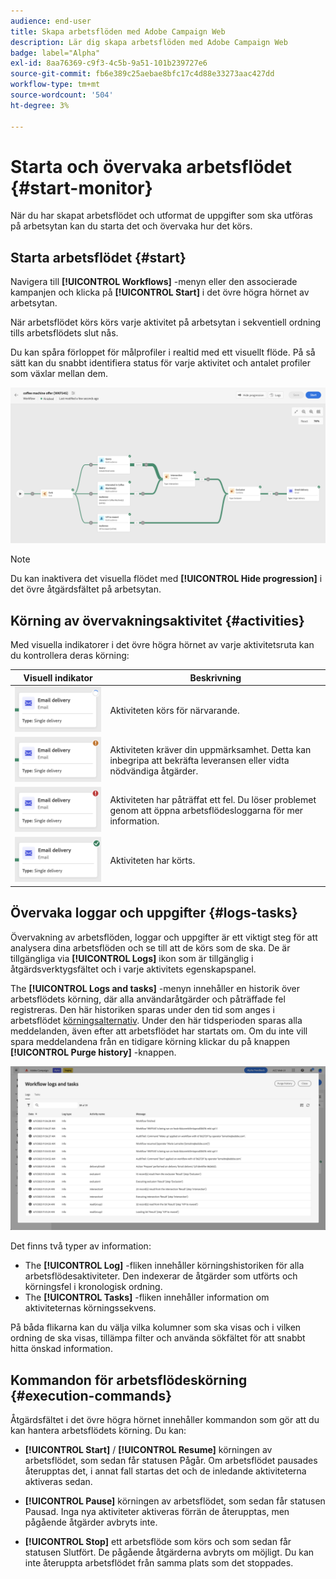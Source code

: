 ```yaml
---
audience: end-user
title: Skapa arbetsflöden med Adobe Campaign Web
description: Lär dig skapa arbetsflöden med Adobe Campaign Web
badge: label="Alpha"
exl-id: 8aa76369-c9f3-4c5b-9a51-101b239727e6
source-git-commit: fb6e389c25aebae8bfc17c4d88e33273aac427dd
workflow-type: tm+mt
source-wordcount: '504'
ht-degree: 3%

---
```


# Starta och övervaka arbetsflödet {#start-monitor}

När du har skapat arbetsflödet och utformat de uppgifter som ska utföras på arbetsytan kan du starta det och övervaka hur det körs.

## Starta arbetsflödet {#start}

Navigera till **[!UICONTROL Workflows]** -menyn eller den associerade kampanjen och klicka på **[!UICONTROL Start]** i det övre högra hörnet av arbetsytan.

När arbetsflödet körs körs varje aktivitet på arbetsytan i sekventiell ordning tills arbetsflödets slut nås.

Du kan spåra förloppet för målprofiler i realtid med ett visuellt flöde. På så sätt kan du snabbt identifiera status för varje aktivitet och antalet profiler som växlar mellan dem.

![](assets/workflow-execution.png)

>[!NOTE]
>
>Du kan inaktivera det visuella flödet med **[!UICONTROL Hide progression]** i det övre åtgärdsfältet på arbetsytan.

## Körning av övervakningsaktivitet {#activities}

Med visuella indikatorer i det övre högra hörnet av varje aktivitetsruta kan du kontrollera deras körning:

| Visuell indikator | Beskrivning |
|-----|------------|
| ![](assets/activity-status-pending.png) | Aktiviteten körs för närvarande. |
| ![](assets/activity-status-orange.png) | Aktiviteten kräver din uppmärksamhet. Detta kan inbegripa att bekräfta leveransen eller vidta nödvändiga åtgärder. |
| ![](assets/activity-status-red.png) | Aktiviteten har påträffat ett fel. Du löser problemet genom att öppna arbetsflödesloggarna för mer information. |
| ![](assets/activity-status-green.png) | Aktiviteten har körts. |

## Övervaka loggar och uppgifter {#logs-tasks}

Övervakning av arbetsflöden, loggar och uppgifter är ett viktigt steg för att analysera dina arbetsflöden och se till att de körs som de ska. De är tillgängliga via **[!UICONTROL Logs]** ikon som är tillgänglig i åtgärdsverktygsfältet och i varje aktivitets egenskapspanel.

The **[!UICONTROL Logs and tasks]** -menyn innehåller en historik över arbetsflödets körning, där alla användaråtgärder och påträffade fel registreras. Den här historiken sparas under den tid som anges i arbetsflödet [körningsalternativ](workflow-settings.md). Under den här tidsperioden sparas alla meddelanden, även efter att arbetsflödet har startats om. Om du inte vill spara meddelandena från en tidigare körning klickar du på knappen **[!UICONTROL Purge history]** -knappen.

![](assets/workflow-logs.png)

Det finns två typer av information:

* The **[!UICONTROL Log]** -fliken innehåller körningshistoriken för alla arbetsflödesaktiviteter. Den indexerar de åtgärder som utförts och körningsfel i kronologisk ordning.
* The **[!UICONTROL Tasks]** -fliken innehåller information om aktiviteternas körningssekvens.

På båda flikarna kan du välja vilka kolumner som ska visas och i vilken ordning de ska visas, tillämpa filter och använda sökfältet för att snabbt hitta önskad information.

## Kommandon för arbetsflödeskörning {#execution-commands}

Åtgärdsfältet i det övre högra hörnet innehåller kommandon som gör att du kan hantera arbetsflödets körning. Du kan:

* **[!UICONTROL Start]** / **[!UICONTROL Resume]** körningen av arbetsflödet, som sedan får statusen Pågår. Om arbetsflödet pausades återupptas det, i annat fall startas det och de inledande aktiviteterna aktiveras sedan.

* **[!UICONTROL Pause]** körningen av arbetsflödet, som sedan får statusen Pausad. Inga nya aktiviteter aktiveras förrän de återupptas, men pågående åtgärder avbryts inte.

* **[!UICONTROL Stop]** ett arbetsflöde som körs och som sedan får statusen Slutfört. De pågående åtgärderna avbryts om möjligt. Du kan inte återuppta arbetsflödet från samma plats som det stoppades.
